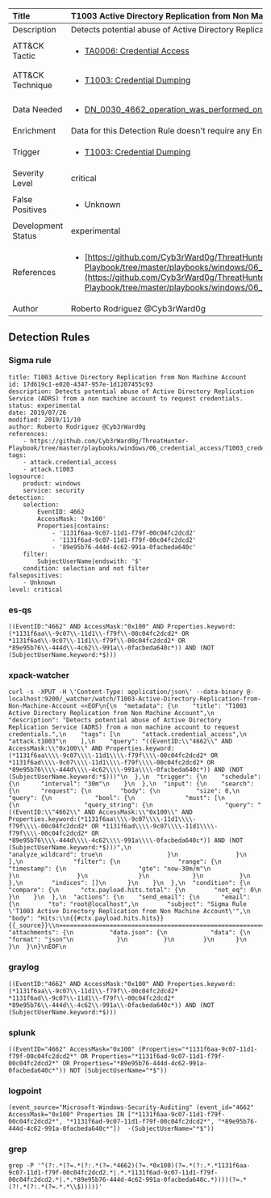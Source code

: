 | Title                | T1003 Active Directory Replication from Non Machine Account                                                                                                                                                 |
|:---------------------|:------------------------------------------------------------------------------------------------------------------------------------------------------------|
| Description          | Detects potential abuse of Active Directory Replication Service (ADRS) from a non machine account to request credentials.                                                                                                                                           |
| ATT&amp;CK Tactic    |  <ul><li>[TA0006: Credential Access](https://attack.mitre.org/tactics/TA0006)</li></ul>  |
| ATT&amp;CK Technique | <ul><li>[T1003: Credential Dumping](https://attack.mitre.org/techniques/T1003)</li></ul>  |
| Data Needed          | <ul><li>[DN_0030_4662_operation_was_performed_on_an_object](../Data_Needed/DN_0030_4662_operation_was_performed_on_an_object.md)</li></ul>  |
| Enrichment           |  Data for this Detection Rule doesn't require any Enrichments.  |
| Trigger              | <ul><li>[T1003: Credential Dumping](../Triggers/T1003.md)</li></ul>  |
| Severity Level       | critical |
| False Positives      | <ul><li>Unknown</li></ul>  |
| Development Status   | experimental |
| References           | <ul><li>[https://github.com/Cyb3rWard0g/ThreatHunter-Playbook/tree/master/playbooks/windows/06_credential_access/T1003_credential_dumping/ad_replication_non_machine_account.md](https://github.com/Cyb3rWard0g/ThreatHunter-Playbook/tree/master/playbooks/windows/06_credential_access/T1003_credential_dumping/ad_replication_non_machine_account.md)</li></ul>  |
| Author               | Roberto Rodriguez @Cyb3rWard0g |


## Detection Rules

### Sigma rule

```
title: T1003 Active Directory Replication from Non Machine Account
id: 17d619c1-e020-4347-957e-1d1207455c93
description: Detects potential abuse of Active Directory Replication Service (ADRS) from a non machine account to request credentials.
status: experimental
date: 2019/07/26
modified: 2019/11/10
author: Roberto Rodriguez @Cyb3rWard0g
references:
    - https://github.com/Cyb3rWard0g/ThreatHunter-Playbook/tree/master/playbooks/windows/06_credential_access/T1003_credential_dumping/ad_replication_non_machine_account.md
tags:
    - attack.credential_access
    - attack.t1003
logsource:
    product: windows
    service: security
detection:
    selection:
        EventID: 4662
        AccessMask: '0x100'
        Properties|contains:
            - '1131f6aa-9c07-11d1-f79f-00c04fc2dcd2'
            - '1131f6ad-9c07-11d1-f79f-00c04fc2dcd2'
            - '89e95b76-444d-4c62-991a-0facbeda640c'
    filter:
        SubjectUserName|endswith: '$'
    condition: selection and not filter
falsepositives:
    - Unknown
level: critical
```





### es-qs
    
```
((EventID:"4662" AND AccessMask:"0x100" AND Properties.keyword:(*1131f6aa\\-9c07\\-11d1\\-f79f\\-00c04fc2dcd2* OR *1131f6ad\\-9c07\\-11d1\\-f79f\\-00c04fc2dcd2* OR *89e95b76\\-444d\\-4c62\\-991a\\-0facbeda640c*)) AND (NOT (SubjectUserName.keyword:*$)))
```


### xpack-watcher
    
```
curl -s -XPUT -H \'Content-Type: application/json\' --data-binary @- localhost:9200/_watcher/watch/T1003-Active-Directory-Replication-from-Non-Machine-Account <<EOF\n{\n  "metadata": {\n    "title": "T1003 Active Directory Replication from Non Machine Account",\n    "description": "Detects potential abuse of Active Directory Replication Service (ADRS) from a non machine account to request credentials.",\n    "tags": [\n      "attack.credential_access",\n      "attack.t1003"\n    ],\n    "query": "((EventID:\\"4662\\" AND AccessMask:\\"0x100\\" AND Properties.keyword:(*1131f6aa\\\\-9c07\\\\-11d1\\\\-f79f\\\\-00c04fc2dcd2* OR *1131f6ad\\\\-9c07\\\\-11d1\\\\-f79f\\\\-00c04fc2dcd2* OR *89e95b76\\\\-444d\\\\-4c62\\\\-991a\\\\-0facbeda640c*)) AND (NOT (SubjectUserName.keyword:*$)))"\n  },\n  "trigger": {\n    "schedule": {\n      "interval": "30m"\n    }\n  },\n  "input": {\n    "search": {\n      "request": {\n        "body": {\n          "size": 0,\n          "query": {\n            "bool": {\n              "must": [\n                {\n                  "query_string": {\n                    "query": "((EventID:\\"4662\\" AND AccessMask:\\"0x100\\" AND Properties.keyword:(*1131f6aa\\\\-9c07\\\\-11d1\\\\-f79f\\\\-00c04fc2dcd2* OR *1131f6ad\\\\-9c07\\\\-11d1\\\\-f79f\\\\-00c04fc2dcd2* OR *89e95b76\\\\-444d\\\\-4c62\\\\-991a\\\\-0facbeda640c*)) AND (NOT (SubjectUserName.keyword:*$)))",\n                    "analyze_wildcard": true\n                  }\n                }\n              ],\n              "filter": {\n                "range": {\n                  "timestamp": {\n                    "gte": "now-30m/m"\n                  }\n                }\n              }\n            }\n          }\n        },\n        "indices": []\n      }\n    }\n  },\n  "condition": {\n    "compare": {\n      "ctx.payload.hits.total": {\n        "not_eq": 0\n      }\n    }\n  },\n  "actions": {\n    "send_email": {\n      "email": {\n        "to": "root@localhost",\n        "subject": "Sigma Rule \'T1003 Active Directory Replication from Non Machine Account\'",\n        "body": "Hits:\\n{{#ctx.payload.hits.hits}}{{_source}}\\n================================================================================\\n{{/ctx.payload.hits.hits}}",\n        "attachments": {\n          "data.json": {\n            "data": {\n              "format": "json"\n            }\n          }\n        }\n      }\n    }\n  }\n}\nEOF\n
```


### graylog
    
```
((EventID:"4662" AND AccessMask:"0x100" AND Properties.keyword:(*1131f6aa\\-9c07\\-11d1\\-f79f\\-00c04fc2dcd2* *1131f6ad\\-9c07\\-11d1\\-f79f\\-00c04fc2dcd2* *89e95b76\\-444d\\-4c62\\-991a\\-0facbeda640c*)) AND (NOT (SubjectUserName.keyword:*$)))
```


### splunk
    
```
((EventID="4662" AccessMask="0x100" (Properties="*1131f6aa-9c07-11d1-f79f-00c04fc2dcd2*" OR Properties="*1131f6ad-9c07-11d1-f79f-00c04fc2dcd2*" OR Properties="*89e95b76-444d-4c62-991a-0facbeda640c*")) NOT (SubjectUserName="*$"))
```


### logpoint
    
```
(event_source="Microsoft-Windows-Security-Auditing" (event_id="4662" AccessMask="0x100" Properties IN ["*1131f6aa-9c07-11d1-f79f-00c04fc2dcd2*", "*1131f6ad-9c07-11d1-f79f-00c04fc2dcd2*", "*89e95b76-444d-4c62-991a-0facbeda640c*"])  -(SubjectUserName="*$"))
```


### grep
    
```
grep -P '^(?:.*(?=.*(?:.*(?=.*4662)(?=.*0x100)(?=.*(?:.*.*1131f6aa-9c07-11d1-f79f-00c04fc2dcd2.*|.*.*1131f6ad-9c07-11d1-f79f-00c04fc2dcd2.*|.*.*89e95b76-444d-4c62-991a-0facbeda640c.*))))(?=.*(?!.*(?:.*(?=.*.*\\$)))))'
```



